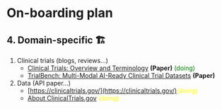 # On-boarding plan



## 4. Domain-specific 🏗️

1. Clinical trials (blogs, reviews…)
    - [Clinical Trials: Overview and Terminology](https://www.ncbi.nlm.nih.gov/books/NBK209903/) **(Paper)** <span style="color:green;">(doing)</span>
    - [TrialBench: Multi-Modal AI-Ready Clinical Trial Datasets](https://arxiv.org/html/2407.00631v2) **(Paper)**
2. Data (API paper…)
    - [https://clinicaltrials.gov/](https://clinicaltrials.gov/)<span style="color:yellow;">(doing)</span>
    - [About ClinicalTrials.gov](https://clinicaltrials.gov/about-site/about-ctg) <span style="color:yellow;">(doing)</span>


